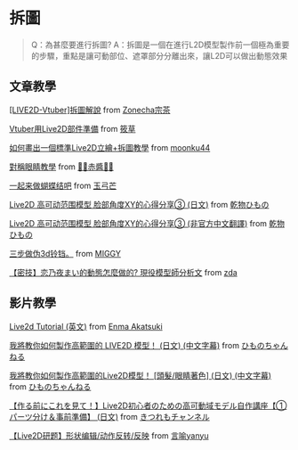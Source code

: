 # 拆圖
>Q：為甚麼要進行拆圖?
>A：拆圖是一個在進行L2D模型製作前一個極為重要的步驟，重點是讓可動部位、遮罩部分分離出來，讓L2D可以做出動態效果

## 文章教學
[[LIVE2D-Vtuber]拆圖解說](https://www.mosouriya.com/post/live2d-vtuber-%E6%8B%86%E5%9C%96%E8%A7%A3%E8%AA%AA) from [Zonecha宗茶](https://www.mosouriya.com/)

[Vtuber用Live2D部件準備](https://www.facebook.com/shinokusa/posts/1850305431799245/) from [筱草](https://www.facebook.com/shinokusa)

[如何畫出一個標準Live2D立繪+拆圖教學](https://moonku44.com/live2d-psd/) from [moonku44](https://moonku44.com/)

[對稱眼睛教學](https://twitter.com/denpa_666/status/1358419248607993866) from [🦇🍓赤醬🍓🦇](https://twitter.com/denpa_666)

[一起来做蝴蝶结吧](https://t.bilibili.com/511386092191928648?tab=2) from [玉弓芒](https://space.bilibili.com/5610435/dynamic?spm_id_from=444.42.list.card_title.click)

[Live2D 高可动范围模型 脸部角度XY的心得分享③ (日文)](https://note.com/himono_vtuber/n/ne6f7c0fdfdaa) from 
[乾物ひもの](https://note.com/himono_vtuber)

[Live2D 高可动范围模型 脸部角度XY的心得分享③ (非官方中文翻譯)](https://www.bilibili.com/read/cv10943525) from 
[乾物ひもの](https://note.com/himono_vtuber)

[三步做伪3d铃铛。](https://t.bilibili.com/483408219957695138?tab=2) from [MIGGY](https://space.bilibili.com/6831312/dynamic?spm_id_from=444.42.list.card_title.click)

[【密技】恋乃夜まい的動態怎麼做的? 現役模型師分析文](https://forum.gamer.com.tw/C.php?bsn=60608&snA=3241&page=1&gothis=39321#39321) from [zda](https://home.gamer.com.tw/homeindex.php?owner=pomani)

## 影片教學

[Live2d Tutorial (英文)](https://www.youtube.com/playlist?list=PL3sGye8NKCQ-DHy01xNkRLSKlzZ5VPL6z) from [Enma Akatsuki](https://www.youtube.com/@enmaakatsuki)

[我將教你如何製作高範圍的 LIVE2D 模型！ (日文) (中文字幕)](https://www.youtube.com/watch?v=8LqS6sIziRQ) from [ひものちゃんねる](https://)

[我將教你如何製作高範圍的Live2D模型！ [頭髮/眼睛著色] (日文) (中文字幕)](https://www.youtube.com/watch?v=_ZTCYwfvZC4) from [ひものちゃんねる](https://www.youtube.com/watch?v=_ZTCYwfvZC4)

[【作る前にこれを見て！】Live2D初心者のための高可動域モデル自作講座【①パーツ分け＆事前準備】 (日文)](https://www.youtube.com/watch?v=ZC9KuEaPQVs) from [きつれもチャンネル](https://www.youtube.com/@user-es4rv3nr1y)

[【Live2D研题】形状编辑/动作反转/反映](https://www.bilibili.com/video/BV1TX4y1T7HZ/) from [言喻yanyu](https://space.bilibili.com/7468371)
